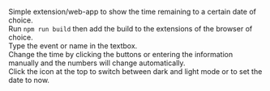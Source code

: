 Simple extension/web-app to show the time remaining to a certain date of choice.\
Run ```npm run build``` then add the build to the extensions of the browser of choice.\
Type the event or name in the textbox.\
Change the time by clicking the buttons or entering the information manually and the numbers will change automatically.\
Click the icon at the top to switch between dark and light mode or to set the date to now.